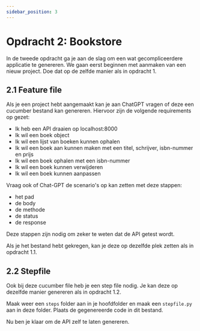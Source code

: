 ```yaml
---
sidebar_position: 3
---
```


# Opdracht 2: Bookstore
In de tweede opdracht ga je aan de slag om een wat gecompliceerdere applicatie te genereren. We gaan eerst beginnen met aanmaken van een nieuw project. Doe dat op de zelfde manier als in opdracht 1.


## 2.1 Feature file
Als je een project hebt aangemaakt kan je aan ChatGPT vragen of deze een cucumber bestand kan genereren.
Hiervoor zijn de volgende requirements op gezet:

- Ik heb een API draaien op localhost:8000
- Ik wil een boek object
- Ik wil een lijst van boeken kunnen ophalen
- Ik wil een boek aan kunnen maken met een titel, schrijver, isbn-nummer en prijs
- Ik wil een boek ophalen met een isbn-nummer
- Ik wil een boek kunnen verwijderen
- Ik wil een boek kunnen aanpassen

Vraag ook of Chat-GPT de scenario's op kan zetten met deze stappen:
- het pad
- de body
- de methode
- de status 
- de response

Deze stappen zijn nodig om zeker te weten dat de API getest wordt.

Als je het bestand hebt gekregen, kan je deze op dezelfde plek zetten als in opdracht 1.1.

## 2.2 Stepfile
Ook bij deze cucumber file heb je een step file nodig. Je kan deze op dezelfde manier genereren als in opdracht 1.2.

Maak weer een `steps` folder aan in je hoofdfolder en maak een `stepfile.py` aan in deze folder. Plaats de gegenereerde code in dit bestand.

Nu ben je klaar om de API zelf te laten genereren.
